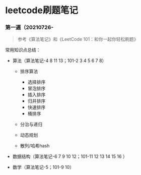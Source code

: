 # leetcode刷题笔记

### 第一遍（20210726-

> 参考《算法笔记》和《LeetCode 101：和你一起你轻松刷题》

常用知识点总结：

* 算法（算法笔记-4 8 11 13；101-2 3 4 5 6 7 8）

  * 排序算法

    * 选择排序
    * 冒泡排序
    * 插入排序
    * 归并排序
    * 快速排序
    * 桶排序

  * 分治与递归

  * 动态规划

  * 散列/哈希hash

    

* 数据结构（算法笔记-6 7 9 10 12；101-11 12 13 14 15 16 ）

* 数学（算法笔记-5；101-9 10）

  

  

  


